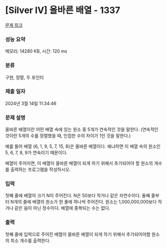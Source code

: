 # [Silver IV] 올바른 배열 - 1337 

[문제 링크](https://www.acmicpc.net/problem/1337) 

### 성능 요약

메모리: 14280 KB, 시간: 120 ms

### 분류

구현, 정렬, 두 포인터

### 제출 일자

2024년 3월 14일 11:34:46

### 문제 설명

<p>올바른 배열이란 어떤 배열 속에 있는 원소 중 5개가 연속적인 것을 말한다. (연속적인 것이란 5개의 수를 정렬했을 때, 인접한 수의 차이가 1인 것을 말한다.)</p>

<p>예를 들어 배열 {6, 1, 9, 5, 7, 15, 8}은 올바른 배열이다. 왜냐하면 이 배열 속의 원소인 5, 6, 7, 8, 9가 연속이기 때문이다.</p>

<p>배열이 주어지면, 이 배열이 올바른 배열이 되게 하기 위해서 추가되어야 할 원소의 개수를 출력하는 프로그램을 작성하시오.</p>

### 입력 

 <p>첫째 줄에 배열의 크기 N이 주어진다. N은 50보다 작거나 같은 자연수이다. 둘째 줄부터 N개의 줄에 배열의 원소가 한 줄에 하나씩 주어진다. 원소는 1,000,000,000보다 작거나 같은 음이 아닌 정수이다. 배열에 중복되는 수는 없다.</p>

### 출력 

 <p>첫째 줄에 입력으로 주어진 배열이 올바른 배열이 되게 하기 위해서 추가되어야할 원소의 최소 개수를 출력한다.</p>

